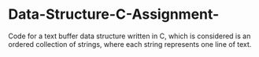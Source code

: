 # Data-Structure-C-Assignment-
Code for a text buffer data structure written in C, which is considered is an ordered collection of strings, where each string represents one line of text. 
